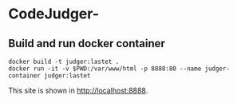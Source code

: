# CodeJudger-

## Build and run docker container
```
docker build -t judger:lastet .
docker run -it -v $PWD:/var/www/html -p 8888:80 --name judger-container judger:lastet
```

This site is shown in [http://localhost:8888](http://localhost:8888). 
